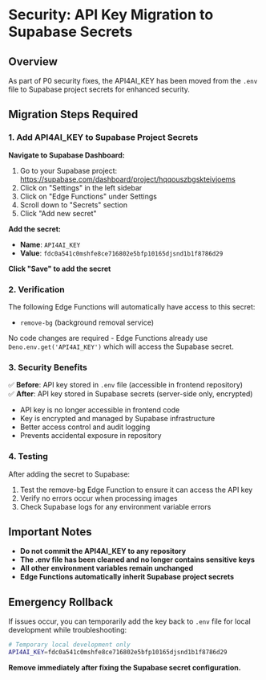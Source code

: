 # Security: API Key Migration to Supabase Secrets

## Overview
As part of P0 security fixes, the API4AI_KEY has been moved from the `.env` file to Supabase project secrets for enhanced security.

## Migration Steps Required

### 1. Add API4AI_KEY to Supabase Project Secrets

**Navigate to Supabase Dashboard:**
1. Go to your Supabase project: https://supabase.com/dashboard/project/hqqouszbgskteivjoems
2. Click on "Settings" in the left sidebar
3. Click on "Edge Functions" under Settings
4. Scroll down to "Secrets" section
5. Click "Add new secret"

**Add the secret:**
- **Name**: `API4AI_KEY`
- **Value**: `fdc0a541c0mshfe8ce716802e5bfp10165djsnd1b1f8786d29`

**Click "Save" to add the secret**

### 2. Verification

The following Edge Functions will automatically have access to this secret:
- `remove-bg` (background removal service)

No code changes are required - Edge Functions already use `Deno.env.get('API4AI_KEY')` which will access the Supabase secret.

### 3. Security Benefits

✅ **Before**: API key stored in `.env` file (accessible in frontend repository)  
✅ **After**: API key stored in Supabase secrets (server-side only, encrypted)

- API key is no longer accessible in frontend code
- Key is encrypted and managed by Supabase infrastructure
- Better access control and audit logging
- Prevents accidental exposure in repository

### 4. Testing

After adding the secret to Supabase:
1. Test the remove-bg Edge Function to ensure it can access the API key
2. Verify no errors occur when processing images
3. Check Supabase logs for any environment variable errors

## Important Notes

- **Do not commit the API4AI_KEY to any repository**
- **The .env file has been cleaned and no longer contains sensitive keys**
- **All other environment variables remain unchanged**
- **Edge Functions automatically inherit Supabase project secrets**

## Emergency Rollback

If issues occur, you can temporarily add the key back to `.env` file for local development while troubleshooting:

```bash
# Temporary local development only
API4AI_KEY=fdc0a541c0mshfe8ce716802e5bfp10165djsnd1b1f8786d29
```

**Remove immediately after fixing the Supabase secret configuration.**